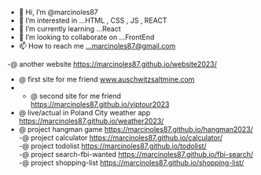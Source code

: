 - 👋 Hi, I’m @marcinoles87
- 👀 I’m interested in ...HTML , CSS , JS , REACT
- 🌱 I’m currently learning ...React
- 💞️ I’m looking to collaborate on ...FrontEnd
- 📫 How to reach me ...marcinoles87@gmail.com

-@ another website https://marcinoles87.github.io/website2023/
- @ first site for me friend www.auschwitzsaltmine.com <br>
- - @ second site for me friend https://marcinoles87.github.io/viptour2023 <br>
- @ live/actual in Poland City weather app https://marcinoles87.github.io/weather2023/ <br>
- @ project hangman game https://marcinoles87.github.io/hangman2023/ <br>
-@ project calculator https://marcinoles87.github.io/calculator/ <br>
-@ project todolist https://marcinoles87.github.io/todolist/ <br>
-@ project search-fbi-wanted https://marcinoles87.github.io/fbi-search/ <br>
-@ project shopping-list https://marcinoles87.github.io/shopping-list/ <br>


<!---
marcinoles87/marcinoles87 is a ✨ special ✨ repository because its `README.md` (this file) appears on your GitHub profile.
You can click the Preview link to take a look at your changes.
--->
